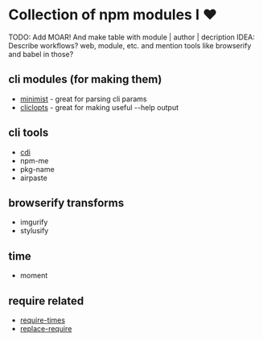 # Collection of npm modules I :heart:

TODO: Add MOAR! And make table with module | author | decription
IDEA: Describe workflows? web, module, etc. and mention tools like browserify and babel in those?


## cli modules (for making them)

* [minimist](https://github.com/substack/minimist) - great for parsing cli params
* [cliclopts](https://github.com/finnp/cliclopts)  - great for making useful --help output

## cli tools

* [cdi]()
* npm-me
* pkg-name
* airpaste

## browserify transforms

* imgurify
* stylusify 

## time

* moment

## require related 

* [require-times](https://github.com/maxogden/require-times)
* [replace-require](https://github.com/asbjornenge/replace-require)
